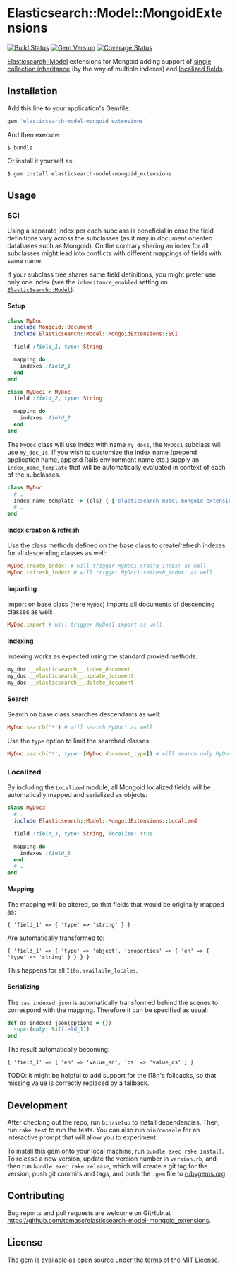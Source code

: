 # Elasticsearch::Model::MongoidExtensions

[![Build Status](https://travis-ci.org/tomasc/elasticsearch-model-mongoid_extensions.svg)](https://travis-ci.org/tomasc/elasticsearch-model-mongoid_extensions) [![Gem Version](https://badge.fury.io/rb/elasticsearch-model-mongoid_extensions.svg)](http://badge.fury.io/rb/elasticsearch-model-mongoid_extensions) [![Coverage Status](https://img.shields.io/coveralls/tomasc/elasticsearch-model-mongoid_extensions.svg)](https://coveralls.io/r/tomasc/elasticsearch-model-mongoid_extensions)

[Elasticsearch::Model](https://github.com/elastic/elasticsearch-rails/tree/master/elasticsearch-model) extensions for Mongoid adding support of [single collection inheritance](https://github.com/tomasc/elasticsearch-model-mongoid_extensions#sci) (by the way of multiple indexes) and [localized fields](https://github.com/tomasc/elasticsearch-model-mongoid_extensions#localized).

## Installation

Add this line to your application's Gemfile:

```ruby
gem 'elasticsearch-model-mongoid_extensions'
```

And then execute:

    $ bundle

Or install it yourself as:

    $ gem install elasticsearch-model-mongoid_extensions

## Usage

### SCI

Using a separate index per each subclass is beneficial in case the field definitions vary across the subclasses (as it may in document oriented databases such as Mongoid). On the contrary sharing an index for all subclasses might lead into conflicts with different mappings of fields with same name.

If your subclass tree shares same field definitions, you might prefer use only one index (see the `inheritance_enabled` setting on [`ElasticSearch::Model`](https://github.com/elastic/elasticsearch-rails/tree/master/elasticsearch-model#settings)).

#### Setup

```ruby
class MyDoc
  include Mongoid::Document
  include Elasticsearch::Model::MongoidExtensions::SCI

  field :field_1, type: String

  mapping do
    indexes :field_1
  end
end

class MyDoc1 < MyDoc
  field :field_2, type: String

  mapping do
    indexes :field_2
  end
end
```

The `MyDoc` class will use index with name `my_docs`, the `MyDoc1` subclass will use `my_doc_1s`. If you wish to customize the index name (prepend application name, append Rails environment name etc.) supply an `index_name_template` that will be automatically evaluated in context of each of the subclasses.

```ruby
class MyDoc
  # …
  index_name_template -> (cls) { ['elasticsearch-model-mongoid_extensions', cls.model_name.plural].join('-') }
  # …
end
```

#### Index creation & refresh

Use the class methods defined on the base class to create/refresh indexes for all descending classes as well:

```ruby
MyDoc.create_index! # will trigger MyDoc1.create_index! as well
MyDoc.refresh_index! # will trigger MyDoc1.refresh_index! as well
```

#### Importing

Import on base class (here `MyDoc`) imports all documents of descending classes as well:

```ruby
MyDoc.import # will trigger MyDoc1.import as well
```

#### Indexing

Indexing works as expected using the standard proxied methods:

```ruby
my_doc.__elasticsearch__.index_document
my_doc.__elasticsearch__.update_document
my_doc.__elasticsearch__.delete_document
```

#### Search

Search on base class searches descendants as well:

```ruby
MyDoc.search('*') # will search MyDoc1 as well
```

Use the `type` option to limit the searched classes:

```ruby
MyDoc.search('*', type: [MyDoc.document_type]) # will search only MyDoc
```

### Localized

By including the `Localized` module, all Mongoid localized fields will be automatically mapped and serialized as objects:

```ruby
class MyDoc3
  # …
  include Elasticsearch::Model::MongoidExtensions::Localized

  field :field_3, type: String, localize: true

  mapping do
    indexes :field_3
  end
  # …
end
```

#### Mapping

The mapping will be altered, so that fields that would be originally mapped as:

```
{ 'field_1' => { 'type' => 'string' } }
```

Are automatically transformed to:

```
{ 'field_1' => { 'type' => 'object', 'properties' => { 'en' => { 'type' => 'string' } } } }
```

This happens for all `I18n.available_locales`.

#### Serializing

The `:as_indexed_json` is automatically transformed behind the scenes to correspond with the mapping. Therefore it can be specified as usual:

```ruby
def as_indexed_json(options = {})
  super(only: %i(field_1))
end
```

The result automatically becoming:

```
{ 'field_1' => { 'en' => 'value_en', 'cs' => 'value_cs' } }
```

TODO: it might be helpful to add support for the I18n's fallbacks, so that missing value is correctly replaced by a fallback.

## Development

After checking out the repo, run `bin/setup` to install dependencies. Then, run `rake test` to run the tests. You can also run `bin/console` for an interactive prompt that will allow you to experiment.

To install this gem onto your local machine, run `bundle exec rake install`. To release a new version, update the version number in `version.rb`, and then run `bundle exec rake release`, which will create a git tag for the version, push git commits and tags, and push the `.gem` file to [rubygems.org](https://rubygems.org).

## Contributing

Bug reports and pull requests are welcome on GitHub at https://github.com/tomasc/elasticsearch-model-mongoid_extensions.


## License

The gem is available as open source under the terms of the [MIT License](http://opensource.org/licenses/MIT).
